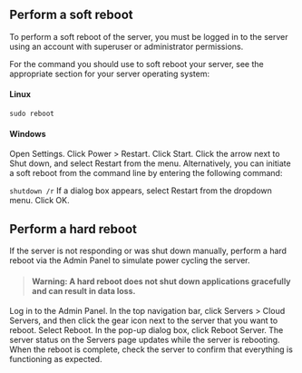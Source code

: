 
## Perform a soft reboot

To perform a soft reboot of the server, you must be logged in to the server using an account with superuser or administrator permissions.

For the command you should use to soft reboot your server, see the appropriate section for your server operating system:

#### Linux

```sudo reboot```

#### Windows

Open Settings. Click Power > Restart.
Click Start. Click the arrow next to Shut down, and select Restart from the menu.
Alternatively, you can initiate a soft reboot from the command line by entering the following command:

```shutdown /r```
If a dialog box appears, select Restart from the dropdown menu. Click OK.

##  Perform a hard reboot

If the server is not responding or was shut down manually, perform a hard reboot via the Admin Panel to simulate power cycling the server.

>#### Warning: A hard reboot does not shut down applications gracefully and can result in data loss.

Log in to the Admin Panel.
In the top navigation bar, click Servers > Cloud Servers, and then click the gear icon next to the server that you want to reboot.
Select Reboot.
In the pop-up dialog box, click Reboot Server.
The server status on the Servers page updates while the server is rebooting. When the reboot is complete, check the server to confirm that everything is functioning as expected.
